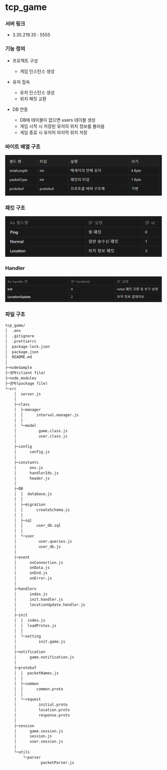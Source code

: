 # tcp_game

### 서버 링크

- 3.35.219.35 : 5555

### 기능 정의

- 프로젝트 구성
  - 게임 인스턴스 생성
 
- 유저 접속
  - 유저 인스턴스 생성
  - 위치 패킷 교환

- DB 연동
  - DB에 테이블이 없으면 users 테이블 생성
  - 게임 시작 시 저장된 유저의 위치 정보를 불러옴
  - 게임 종료 시 유저의 마지막 위치 저장

### 바이트 배열 구조

![alt text](./readmeAssets/byteArray.png)

### 패킷 구조

![alt text](./readmeAssets/packetType.png)

### Handler

![alt text](./readmeAssets/handler.png)

### 파일 구조
```markdown
tcp_game/
│  .env
│  .gitignore
│  .prettierrc
│  package-lock.json
│  package.json
│  README.md
│  
├─nodeSample
├─생략(client file)
├─node_modules
├─생략(package file)
└─src
    │  server.js
    │  
    ├─class
    │  ├─manager
    │  │      interval.manager.js
    │  │      
    │  └─model
    │          game.class.js
    │          user.class.js
    │          
    ├─config
    │      config.js
    │      
    ├─constants
    │      env.js
    │      handlerIds.js
    │      header.js
    │      
    ├─DB
    │  │  database.js
    │  │  
    │  ├─migration
    │  │      createSchema.js
    │  │      
    │  ├─sql
    │  │      user_db.sql
    │  │      
    │  └─user
    │          user.queries.js
    │          user_db.js
    │          
    ├─event
    │      onConnection.js
    │      onData.js
    │      onEnd.js
    │      onError.js
    │      
    ├─handlers
    │      index.js
    │      init.handler.js
    │      locationUpdate.handler.js
    │      
    ├─init
    │  │  index.js
    │  │  loadProtos.js
    │  │  
    │  └─setting
    │          init.game.js
    │          
    ├─notification
    │      game.notification.js
    │      
    ├─protobuf
    │  │  packetNames.js
    │  │  
    │  ├─common
    │  │      common.proto
    │  │      
    │  └─request
    │          initial.proto
    │          location.proto
    │          response.proto
    │          
    ├─session
    │      game.session.js
    │      session.js
    │      user.session.js
    │      
    └─utils
        └─parser
                packetParser.js
                
